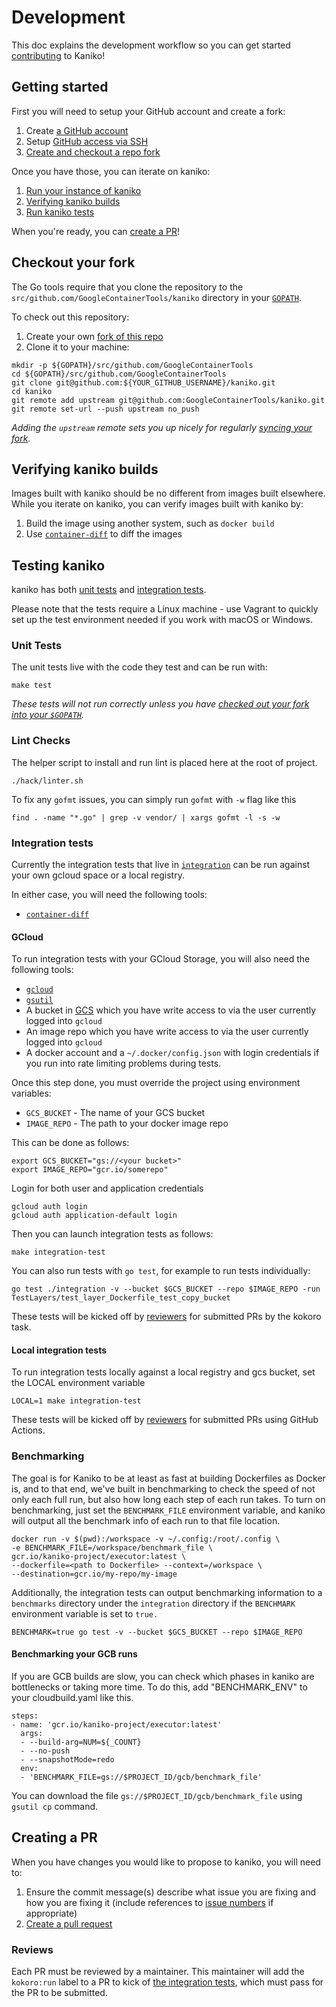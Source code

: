 # Development

This doc explains the development workflow so you can get started
[contributing](CONTRIBUTING.md) to Kaniko!

## Getting started

First you will need to setup your GitHub account and create a fork:

1. Create [a GitHub account](https://github.com/join)
1. Setup [GitHub access via
   SSH](https://help.github.com/articles/connecting-to-github-with-ssh/)
1. [Create and checkout a repo fork](#checkout-your-fork)

Once you have those, you can iterate on kaniko:

1. [Run your instance of kaniko](README.md#running-kaniko)
1. [Verifying kaniko builds](#verifying-kaniko-builds)
1. [Run kaniko tests](#testing-kaniko)

When you're ready, you can [create a PR](#creating-a-pr)!

## Checkout your fork

The Go tools require that you clone the repository to the `src/github.com/GoogleContainerTools/kaniko` directory
in your [`GOPATH`](https://github.com/golang/go/wiki/SettingGOPATH).

To check out this repository:

1. Create your own [fork of this
  repo](https://help.github.com/articles/fork-a-repo/)
2. Clone it to your machine:

  ```shell
  mkdir -p ${GOPATH}/src/github.com/GoogleContainerTools
  cd ${GOPATH}/src/github.com/GoogleContainerTools
  git clone git@github.com:${YOUR_GITHUB_USERNAME}/kaniko.git
  cd kaniko
  git remote add upstream git@github.com:GoogleContainerTools/kaniko.git
  git remote set-url --push upstream no_push
  ```

_Adding the `upstream` remote sets you up nicely for regularly [syncing your
fork](https://help.github.com/articles/syncing-a-fork/)._

## Verifying kaniko builds

Images built with kaniko should be no different from images built elsewhere.
While you iterate on kaniko, you can verify images built with kaniko by:

1. Build the image using another system, such as `docker build`
2. Use [`container-diff`](https://github.com/GoogleContainerTools/container-diff) to diff the images

## Testing kaniko

kaniko has both [unit tests](#unit-tests) and [integration tests](#integration-tests).

Please note that the tests require a Linux machine - use Vagrant to quickly set
up the test environment needed if you work with macOS or Windows.

### Unit Tests

The unit tests live with the code they test and can be run with:

```shell
make test
```

_These tests will not run correctly unless you have [checked out your fork into your `$GOPATH`](#checkout-your-fork)._

### Lint Checks

The helper script to install and run lint is placed here at the root of project.

```shell
./hack/linter.sh
```

To fix any `gofmt` issues, you can simply run `gofmt` with `-w` flag like this

```shell
find . -name "*.go" | grep -v vendor/ | xargs gofmt -l -s -w
```

### Integration tests

Currently the integration tests that live in [`integration`](./integration) can be run against your own gcloud space or a local registry.

In either case, you will need the following tools:

* [`container-diff`](https://github.com/GoogleContainerTools/container-diff#installation)

#### GCloud

To run integration tests with your GCloud Storage, you will also need the following tools:

* [`gcloud`](https://cloud.google.com/sdk/install)
* [`gsutil`](https://cloud.google.com/storage/docs/gsutil_install)
* A bucket in [GCS](https://cloud.google.com/storage/) which you have write access to via
  the user currently logged into `gcloud`
* An image repo which you have write access to via the user currently logged into `gcloud`
* A docker account and a `~/.docker/config.json` with login credentials if you run
  into rate limiting problems during tests.

Once this step done, you must override the project using environment variables:

* `GCS_BUCKET` - The name of your GCS bucket
* `IMAGE_REPO` - The path to your docker image repo

This can be done as follows:

```shell
export GCS_BUCKET="gs://<your bucket>"
export IMAGE_REPO="gcr.io/somerepo"
```

Login for both user and application credentials
```shell
gcloud auth login
gcloud auth application-default login
```

Then you can launch integration tests as follows:

```shell
make integration-test
```

You can also run tests with `go test`, for example to run tests individually:

```shell
go test ./integration -v --bucket $GCS_BUCKET --repo $IMAGE_REPO -run TestLayers/test_layer_Dockerfile_test_copy_bucket
```

These tests will be kicked off by [reviewers](#reviews) for submitted PRs by the kokoro task.

#### Local integration tests

To run integration tests locally against a local registry and gcs bucket, set the LOCAL environment variable

```shell
LOCAL=1 make integration-test
```

These tests will be kicked off by [reviewers](#reviews) for submitted PRs using GitHub Actions.

### Benchmarking

The goal is for Kaniko to be at least as fast at building Dockerfiles as Docker is, and to that end, we've built
in benchmarking to check the speed of not only each full run, but also how long each step of each run takes. To turn
on benchmarking, just set the `BENCHMARK_FILE` environment variable, and kaniko will output all the benchmark info
of each run to that file location.

```shell
docker run -v $(pwd):/workspace -v ~/.config:/root/.config \
-e BENCHMARK_FILE=/workspace/benchmark_file \
gcr.io/kaniko-project/executor:latest \
--dockerfile=<path to Dockerfile> --context=/workspace \
--destination=gcr.io/my-repo/my-image
```
Additionally, the integration tests can output benchmarking information to a `benchmarks` directory under the
`integration` directory if the `BENCHMARK` environment variable is set to `true.`

```shell
BENCHMARK=true go test -v --bucket $GCS_BUCKET --repo $IMAGE_REPO
```

#### Benchmarking your GCB runs
If you are GCB builds are slow, you can check which phases in kaniko are bottlenecks or taking more time.
To do this, add "BENCHMARK_ENV" to your cloudbuild.yaml like this.
```shell script
steps:
- name: 'gcr.io/kaniko-project/executor:latest'
  args:
  - --build-arg=NUM=${_COUNT}
  - --no-push
  - --snapshotMode=redo
  env:
  - 'BENCHMARK_FILE=gs://$PROJECT_ID/gcb/benchmark_file'
```
You can download the file `gs://$PROJECT_ID/gcb/benchmark_file` using `gsutil cp` command.

## Creating a PR

When you have changes you would like to propose to kaniko, you will need to:

1. Ensure the commit message(s) describe what issue you are fixing and how you are fixing it
   (include references to [issue numbers](https://help.github.com/articles/closing-issues-using-keywords/)
   if appropriate)
1. [Create a pull request](https://help.github.com/articles/creating-a-pull-request-from-a-fork/)

### Reviews

Each PR must be reviewed by a maintainer. This maintainer will add the `kokoro:run` label
to a PR to kick of [the integration tests](#integration-tests), which must pass for the PR
to be submitted.
